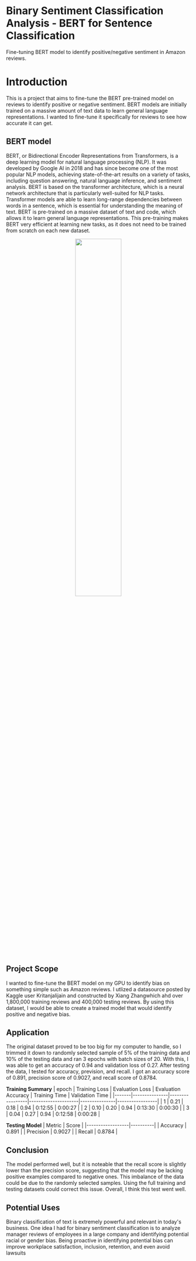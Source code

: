 # Binary Sentiment Classification Analysis - BERT for Sentence Classification
Fine-tuning BERT model to identify positive/negative sentiment in Amazon reviews.

# Introduction
This is a project that aims to fine-tune the BERT pre-trained model on reviews to identify positive or negative sentiment. BERT models are initially trained on a massive amount of text data to learn general language representations. I wanted to fine-tune it specifically for reviews to see how accurate it can get.

## BERT model
BERT, or Bidirectional Encoder Representations from Transformers, is a deep learning model for natural language processing (NLP). It was developed by Google AI in 2018 and has since become one of the most popular NLP models, achieving state-of-the-art results on a variety of tasks, including question answering, natural language inference, and sentiment analysis. BERT is based on the transformer architecture, which is a neural network architecture that is particularly well-suited for NLP tasks. Transformer models are able to learn long-range dependencies between words in a sentence, which is essential for understanding the meaning of text. BERT is pre-trained on a massive dataset of text and code, which allows it to learn general language representations. This pre-training makes BERT very efficient at learning new tasks, as it does not need to be trained from scratch on each new dataset.
<p align="center">
  <img src="https://stanford-cs324.github.io/winter2022/lectures/images/bert.png" width="50%">
</p>

## Project Scope
I wanted to fine-tune the BERT model on my GPU to identify bias on something simple such as Amazon reviews. I utlized a datasource posted by Kaggle user Kritanjalijain and constructed by Xiang Zhangwhich ahd over 1,800,000 training reviews and 400,000 testing reviews. By using this dataset, I would be able to create a trained model that would identify positive and negative bias.

## Application
The original dataset proved to be too big for my computer to handle, so I trimmed it down to randomly selected sample of 5% of the training data and 10% of the testing data and ran 3 epochs with batch sizes of 20. With this, I was able to get an accuracy of 0.94 and validation loss of 0.27. After testing the data, I tested for accuracy, prevision, and recall. I got an accuracy score of 0.891, precision score of 0.9027, and recall score of 0.8784.

<b>Training Summary</b>
| epoch | Training Loss | Evaluation Loss | Evaluation Accuracy | Training Time | Validation Time |
|-------|---------------|-----------------|---------------------|---------------|-----------------|
| 1     | 0.21          | 0.18            | 0.94                | 0:12:55       | 0:00:27         |
| 2     | 0.10          | 0.20            | 0.94                | 0:13:30       | 0:00:30         |
| 3     | 0.04          | 0.27            | 0.94                | 0:12:58       | 0:00:28         |

<b>Testing Model</b>
| Metric           | Score    |
|------------------|----------|
| Accuracy         | 0.891    |
| Precision        | 0.9027   |
| Recall           | 0.8784   |

## Conclusion
The model performed well, but it is noteable that the recall score is slightly lower than the precision score, suggesting that the model may be lacking positive examples compared to negative ones. This imbalance of the data could be due to the randomly selected samples. Using the full training and testing datasets could correct this issue. Overall, I think this test went well.

## Potential Uses
Binary classification of text is extremely powerful and relevant in today's business. One idea I had for binary sentiment classification is to analyze manager reviews of employees in a large company and identifying potential racial or gender bias. Being proactive in identifying potential bias can improve workplace satisfaction, inclusion, retention, and even avoid lawsuits

